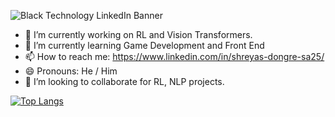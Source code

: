  ![Black Technology LinkedIn Banner](https://user-images.githubusercontent.com/46089370/226188927-615dbb8f-f6ef-422c-8e88-5c54093653fd.png)



- 🔭 I’m currently working on RL and Vision Transformers.
- 🌱 I’m currently learning Game Development and Front End 
- 📫 How to reach me: https://www.linkedin.com/in/shreyas-dongre-sa25/
- 😄 Pronouns: He / Him
- 👯 I’m looking to collaborate for RL, NLP projects.

[![Top Langs](https://github-readme-stats.vercel.app/api/top-langs/?username=Shreyas-Dongre)](https://github.com/anuraghazra/github-readme-stats)


